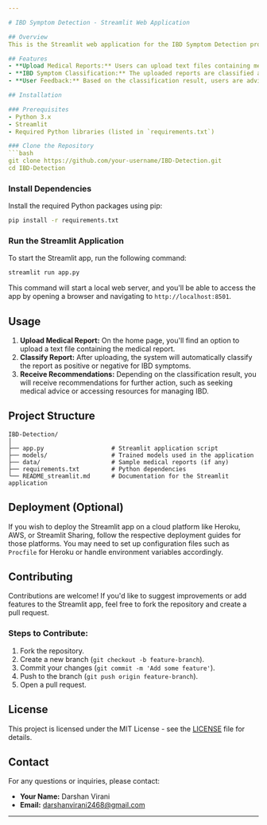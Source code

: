 ```yaml
---

# IBD Symptom Detection - Streamlit Web Application

## Overview
This is the Streamlit web application for the IBD Symptom Detection project. The app allows users to upload medical reports in text format, which are then analyzed by a trained machine learning model to detect the presence of Inflammatory Bowel Disease (IBD) symptoms. Based on the classification results, users are provided with recommendations for further actions.

## Features
- **Upload Medical Reports:** Users can upload text files containing medical reports.
- **IBD Symptom Classification:** The uploaded reports are classified as either positive or negative for IBD symptoms using a pre-trained Linear Support Vector Classifier (LinearSVC).
- **User Feedback:** Based on the classification result, users are advised to either seek further medical consultation or access relevant resources for managing IBD.

## Installation

### Prerequisites
- Python 3.x
- Streamlit
- Required Python libraries (listed in `requirements.txt`)

### Clone the Repository
```bash
git clone https://github.com/your-username/IBD-Detection.git
cd IBD-Detection
```

### Install Dependencies
Install the required Python packages using pip:
```bash
pip install -r requirements.txt
```

### Run the Streamlit Application
To start the Streamlit app, run the following command:
```bash
streamlit run app.py
```

This command will start a local web server, and you'll be able to access the app by opening a browser and navigating to `http://localhost:8501`.

## Usage

1. **Upload Medical Report:** On the home page, you'll find an option to upload a text file containing the medical report.
2. **Classify Report:** After uploading, the system will automatically classify the report as positive or negative for IBD symptoms.
3. **Receive Recommendations:** Depending on the classification result, you will receive recommendations for further action, such as seeking medical advice or accessing resources for managing IBD.

## Project Structure
```
IBD-Detection/
│
├── app.py                   # Streamlit application script
├── models/                  # Trained models used in the application
├── data/                    # Sample medical reports (if any)
├── requirements.txt         # Python dependencies
└── README_streamlit.md      # Documentation for the Streamlit application
```

## Deployment (Optional)
If you wish to deploy the Streamlit app on a cloud platform like Heroku, AWS, or Streamlit Sharing, follow the respective deployment guides for those platforms. You may need to set up configuration files such as `Procfile` for Heroku or handle environment variables accordingly.

## Contributing
Contributions are welcome! If you'd like to suggest improvements or add features to the Streamlit app, feel free to fork the repository and create a pull request.

### Steps to Contribute:
1. Fork the repository.
2. Create a new branch (`git checkout -b feature-branch`).
3. Commit your changes (`git commit -m 'Add some feature'`).
4. Push to the branch (`git push origin feature-branch`).
5. Open a pull request.

## License
This project is licensed under the MIT License - see the [LICENSE](LICENSE) file for details.

## Contact
For any questions or inquiries, please contact:
- **Your Name:** Darshan Virani
- **Email:** darshanvirani2468@gmail.com

---
```

